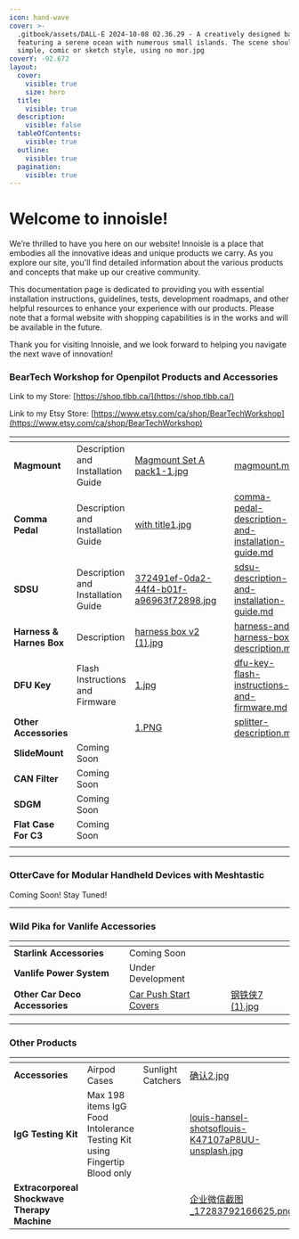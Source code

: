 ```yaml
---
icon: hand-wave
cover: >-
  .gitbook/assets/DALL·E 2024-10-08 02.36.29 - A creatively designed banner
  featuring a serene ocean with numerous small islands. The scene should have a
  simple, comic or sketch style, using no mor.jpg
coverY: -92.672
layout:
  cover:
    visible: true
    size: hero
  title:
    visible: true
  description:
    visible: false
  tableOfContents:
    visible: true
  outline:
    visible: true
  pagination:
    visible: true
---
```


# Welcome to innoisle!

We’re thrilled to have you here on our website! Innoisle is a place that embodies all the innovative ideas and unique products we carry. As you explore our site, you'll find detailed information about the various products and concepts that make up our creative community.

This documentation page is dedicated to providing you with essential installation instructions, guidelines, tests, development roadmaps, and other helpful resources to enhance your experience with our products. Please note that a formal website with shopping capabilities is in the works and will be available in the future.

Thank you for visiting Innoisle, and we look forward to helping you navigate the next wave of innovation!

### BearTech Workshop for Openpilot Products and Accessories

Link to my Store: [https://shop.tlbb.ca/](https://shop.tlbb.ca/)

Link to my Etsy Store: [https://www.etsy.com/ca/shop/BearTechWorkshop](https://www.etsy.com/ca/shop/BearTechWorkshop)

<table data-view="cards"><thead><tr><th></th><th></th><th data-hidden data-card-cover data-type="files"></th><th data-hidden></th><th data-hidden data-card-target data-type="content-ref"></th></tr></thead><tbody><tr><td><strong>Magmount</strong></td><td>Description and Installation Guide     </td><td><a href=".gitbook/assets/Magmount Set A  pack1-1.jpg">Magmount Set A  pack1-1.jpg</a></td><td></td><td><a href="beartech/magmount.md">magmount.md</a></td></tr><tr><td><strong>Comma Pedal</strong></td><td>Description and Installation Guide               </td><td><a href=".gitbook/assets/with title1.jpg">with title1.jpg</a></td><td></td><td><a href="beartech/comma-pedal-description-and-installation-guide.md">comma-pedal-description-and-installation-guide.md</a></td></tr><tr><td><strong>SDSU</strong></td><td>Description and Installation Guide  </td><td><a href=".gitbook/assets/372491ef-0da2-44f4-b01f-a96963f72898.jpg">372491ef-0da2-44f4-b01f-a96963f72898.jpg</a></td><td></td><td><a href="beartech/sdsu-description-and-installation-guide.md">sdsu-description-and-installation-guide.md</a></td></tr><tr><td><strong>Harness &#x26; Harnes Box</strong></td><td>Description </td><td><a href=".gitbook/assets/harness box v2 (1).jpg">harness box v2 (1).jpg</a></td><td></td><td><a href="beartech/harness-and-harness-box-description.md">harness-and-harness-box-description.md</a></td></tr><tr><td><strong>DFU Key</strong></td><td>Flash Instructions and Firmware</td><td><a href=".gitbook/assets/1.jpg">1.jpg</a></td><td></td><td><a href="beartech/dfu-key-flash-instructions-and-firmware.md">dfu-key-flash-instructions-and-firmware.md</a></td></tr><tr><td><strong>Other Accessories</strong></td><td></td><td><a href=".gitbook/assets/1.PNG">1.PNG</a></td><td></td><td><a href="beartech/splitter-description.md">splitter-description.md</a></td></tr><tr><td><strong>SlideMount</strong></td><td>Coming Soon</td><td></td><td></td><td></td></tr><tr><td><strong>CAN Filter</strong></td><td>Coming Soon</td><td></td><td></td><td></td></tr><tr><td><strong>SDGM</strong></td><td>Coming Soon</td><td></td><td></td><td></td></tr><tr><td><strong>Flat Case For C3</strong></td><td>Coming Soon</td><td></td><td></td><td></td></tr><tr><td></td><td></td><td></td><td></td><td></td></tr></tbody></table>



***

### OtterCave for Modular Handheld Devices with Meshtastic

Coming Soon! Stay Tuned!

***

### Wild Pika for Vanlife Accessories

<table data-view="cards"><thead><tr><th></th><th></th><th></th><th data-hidden data-card-cover data-type="files"></th></tr></thead><tbody><tr><td><strong>Starlink Accessories</strong></td><td>Coming Soon</td><td></td><td></td></tr><tr><td><strong>Vanlife Power System</strong></td><td>Under Development</td><td></td><td></td></tr><tr><td><strong>Other Car Deco Accessories</strong></td><td><a href="https://www.etsy.com/ca/shop/WildPika">Car Push Start Covers</a></td><td></td><td><a href=".gitbook/assets/钢铁侠7 (1).jpg">钢铁侠7 (1).jpg</a></td></tr></tbody></table>

***

### Other Products

<table data-view="cards"><thead><tr><th></th><th></th><th></th><th data-hidden data-card-cover data-type="files"></th></tr></thead><tbody><tr><td><strong>Accessories</strong></td><td>Airpod Cases</td><td>Sunlight Catchers</td><td><a href=".gitbook/assets/确认2.jpg">确认2.jpg</a></td></tr><tr><td><strong>IgG Testing Kit</strong></td><td>Max 198 items IgG Food Intolerance Testing Kit using Fingertip Blood only</td><td></td><td><a href=".gitbook/assets/louis-hansel-shotsoflouis-K47107aP8UU-unsplash.jpg">louis-hansel-shotsoflouis-K47107aP8UU-unsplash.jpg</a></td></tr><tr><td><strong>Extracorporeal Shockwave Therapy Machine</strong></td><td></td><td></td><td><a href=".gitbook/assets/企业微信截图_17283792166625.png">企业微信截图_17283792166625.png</a></td></tr></tbody></table>
